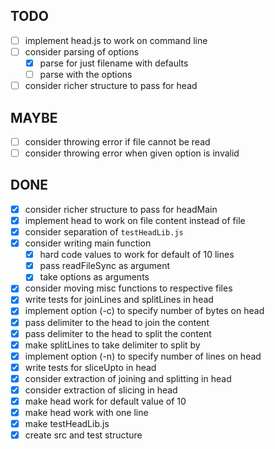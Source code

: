 ## TODO

- [ ] implement head.js to work on command line
- [ ] consider parsing of options
  - [x] parse for just filename with defaults
  - [ ] parse with the options
- [ ] consider richer structure to pass for head

## MAYBE

- [ ] consider throwing error if file cannot be read
- [ ] consider throwing error when given option is invalid

## DONE

- [x] consider richer structure to pass for headMain
- [x] implement head to work on file content instead of file
- [x] consider separation of `testHeadLib.js`
- [x] consider writing main function
  - [x] hard code values to work for default of 10 lines
  - [x] pass readFileSync as argument
  - [x] take options as arguments
- [x] consider moving misc functions to respective files
- [x] write tests for joinLines and splitLines in head
- [x] implement option (-c) to specify number of bytes on head
- [x] pass delimiter to the head to join the content
- [x] pass delimiter to the head to split the content
- [x] make splitLines to take delimiter to split by
- [x] implement option (-n) to specify number of lines on head
- [x] write tests for sliceUpto in head
- [x] consider extraction of joining and splitting in head
- [x] consider extraction of slicing in head
- [x] make head work for default value of 10
- [x] make head work with one line
- [x] make testHeadLib.js
- [x] create src and test structure
